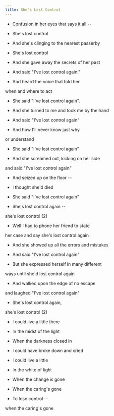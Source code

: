 ```yaml
---
title: She's Lost Control
---
```


- Confusion in her eyes that says it all --

- She's lost control

- And she's clinging to the nearest passerby

- She's lost control

- And she gave away the secrets of her past

- And said "I've lost control again."

- And heard the voice that told her

when and where to act

- She said "I've lost control again".



- And she turned to me and took me by the hand

- And said "I've lost control again"

- And how I'll never know just why

or understand

- She said "I've lost control again"

- And she screamed out, kicking on her side

and said "I've lost control again"

- And seized up on the floor --

- I thought she'd died

- She said "I've lost control again"

- She's lost control again --

she's lost control (2)



- Well I had to phone her friend to state

her case and say she's lost control again

- And she showed up all the errors and mistakes

- And said "I've lost control again"

- But she expressed herself in many different

ways until she'd lost control again

- And walked upon the edge of no escape

and laughed "I've lost control again"

- She's lost control again,

she's lost control (2)



- I could live a little there

- In the midst of the light

- When the darkness closed in

- I could have broke down and cried

- I could live a little

- In the white of light

- When the change is gone

- When the caring's gone

- To lose control --

when the caring's gone







